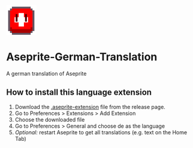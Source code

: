![icon](files/de-ch.gif)
# Aseprite-German-Translation 
A german translation of Aseprite

## How to install this language extension
1. Download the [.aseprite-extension](https://github.com/noelkra/aseprite-german-translations/releases) file from the release page.
2. Go to Preferences > Extensions > Add Extension
3. Choose the downloaded file
4. Go to Preferences > General and choose de as the language
5. _Optional:_ restart Aseprite to get all translations (e.g. text on the Home Tab)
